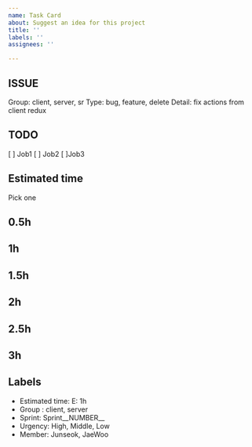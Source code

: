 ```yaml
---
name: Task Card
about: Suggest an idea for this project
title: ''
labels: ''
assignees: ''

---
```


## ISSUE
Group: client, server, sr
Type: bug, feature, delete
Detail: fix actions from client redux

## TODO
 [ ] Job1
 [ ] Job2
 [  ]Job3

## Estimated time
Pick one

## 0.5h
## 1h
## 1.5h
## 2h
## 2.5h
## 3h

## Labels
- Estimated time: E: 1h
- Group : client, server
- Sprint: Sprint__NUMBER__
- Urgency: High, Middle, Low
- Member: Junseok, JaeWoo
